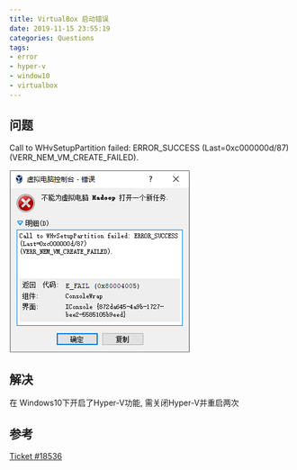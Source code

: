 ```yaml
---
title: VirtualBox 启动错误
date: 2019-11-15 23:55:19
categories: Questions
tags:
- error
- hyper-v
- window10
- virtualbox
---
```

## 问题

Call to WHvSetupPartition failed: ERROR_SUCCESS (Last=0xc000000d/87) (VERR_NEM_VM_CREATE_FAILED).

![VirtualBoxError](https://github.com/lin-zone/lin-zone.github.io/blob/hexo/source/images/VirtualBoxError.png?raw=true)

## 解决

在 Windows10下开启了Hyper-V功能, 需关闭Hyper-V并重启两次

## 参考

[Ticket #18536](https://www.virtualbox.org/ticket/18536)